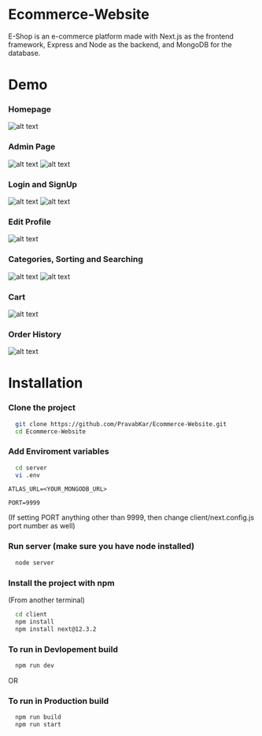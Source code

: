 # Ecommerce-Website
E-Shop is an e-commerce platform made with Next.js as the frontend framework, Express and Node as the backend, and MongoDB for the database.



# Demo

### Homepage
![alt text](./demo-ss/HomepageNotSigned.png)

### Admin Page
![alt text](./demo-ss/AdminLogin.png)
![alt text](./demo-ss/AddProduct.png)

### Login and SignUp
![alt text](./demo-ss/Login.png)
![alt text](./demo-ss/Register.png)

### Edit Profile
![alt text](./demo-ss/EditProfile.png)

### Categories, Sorting and Searching
![alt text](./demo-ss/Sorted.png)
![alt text](./demo-ss/Search.png)

### Cart
![alt text](./demo-ss/Cart.png)

### Order History
![alt text](./demo-ss/OrderHistory.png)



# Installation

### Clone the project

```bash
  git clone https://github.com/PravabKar/Ecommerce-Website.git
  cd Ecommerce-Website
```

### Add Enviroment variables
    
```bash
  cd server
  vi .env
```

`ATLAS_URL=<YOUR_MONGODB_URL>`

`PORT=9999`

(If setting PORT anything other than 9999, then change client/next.config.js port number as well)


### Run server (make sure you have node installed)
```bash
  node server
```

### Install the project with npm
(From another terminal)
```bash
  cd client
  npm install
  npm install next@12.3.2
```

### To run in Devlopement build

```bash
  npm run dev
```

OR
### To run in Production build

```bash
  npm run build
  npm run start
```
